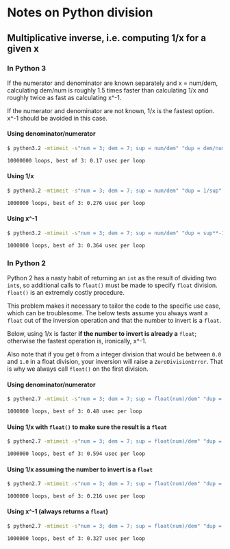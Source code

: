 Notes on Python division
========================

Multiplicative inverse, i.e. computing 1/x for a given x
--------------------------------------------------------

### In Python 3
If the numerator and denominator are known separately and x = num/dem, calculating dem/num is roughly 1.5 times faster than calculating 1/x and roughly twice as fast as calculating x^-1.

If the numerator and denominator are not known, 1/x is the fastest option. x^-1 should be avoided in this case.

#### Using denominator/numerator
```bash
$ python3.2 -mtimeit -s"num = 3; dem = 7; sup = num/dem" "dup = dem/num"

10000000 loops, best of 3: 0.17 usec per loop
```

#### Using 1/x
```bash
$ python3.2 -mtimeit -s"num = 3; dem = 7; sup = num/dem" "dup = 1/sup"

1000000 loops, best of 3: 0.276 usec per loop
```

#### Using x^-1
```bash
$ python3.2 -mtimeit -s"num = 3; dem = 7; sup = num/dem" "dup = sup**-1"

1000000 loops, best of 3: 0.364 usec per loop
```

### In Python 2
Python 2 has a nasty habit of returning an `int` as the result of dividing two `int`s, so additional calls to `float()` must be made to specify `float` division. `float()` is an extremely costly procedure.

This problem makes it necessary to tailor the code to the specific use case, which can be troublesome. The below tests assume you always want a `float` out of the inversion operation and that the number to invert is a `float`.

Below, using 1/x is faster **if the number to invert is already a** `float`; otherwise the fastest operation is, ironically, x^-1.

Also note that if you get `0` from a integer division that would be between `0.0` and `1.0` in a float division, your inversion will raise a `ZeroDivisionError`. That is why we always call `float()` on the first division.

#### Using denominator/numerator
```bash
$ python2.7 -mtimeit -s"num = 3; dem = 7; sup = float(num)/dem" "dup = float(dem)/num"

1000000 loops, best of 3: 0.48 usec per loop
```

#### Using 1/x with `float()` to make sure the result is a `float`
```bash
$ python2.7 -mtimeit -s"num = 3; dem = 7; sup = float(num)/dem" "dup = 1/float(sup)"

1000000 loops, best of 3: 0.594 usec per loop
```

#### Using 1/x assuming the number to invert is a `float`
```bash
$ python2.7 -mtimeit -s"num = 3; dem = 7; sup = float(num)/dem" "dup = 1/sup"

1000000 loops, best of 3: 0.216 usec per loop
```

#### Using x^-1 (always returns a `float`)
```bash
$ python2.7 -mtimeit -s"num = 3; dem = 7; sup = float(num)/dem" "dup = sup**-1"

1000000 loops, best of 3: 0.327 usec per loop
```

